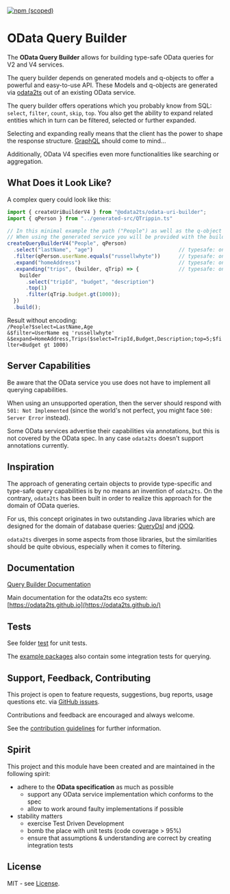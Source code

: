 [![npm (scoped)](https://img.shields.io/npm/v/@odata2ts/odata-query-builder?style=for-the-badge)](https://www.npmjs.com/package/@odata2ts/odata-query-builder)

# OData Query Builder

The **OData Query Builder** allows for building type-safe OData queries for V2 and V4 services.

The query builder depends on generated models and q-objects to offer a powerful and easy-to-use API.
These Models and q-objects are generated via [odata2ts](https://github.com/odata2ts/odata2ts) out of an existing OData service.

The query builder offers operations which you probably know from SQL:
`select`, `filter`, `count`, `skip`, `top`. 
You also get the ability to expand related entities which in turn can be
filtered, selected or further expanded.

Selecting and expanding really means that the client has the power to shape the response structure.
[GraphQL](https://graphql.org/) should come to mind...

Additionally, OData V4 specifies even more functionalities like searching or aggregation.

## What Does it Look Like?

A complex query could look like this:

```ts
import { createUriBuilderV4 } from "@odata2ts/odata-uri-builder";
import { qPerson } from "../generated-src/QTrippin.ts"

// In this minimal example the path ("People") as well as the q-object (qPerson) are provided manually.
// When using the generated service you will be provided with the builder and the proper q-object
createQueryBuilderV4("People", qPerson)
  .select("lastName", "age")                            // typesafe: only model attributes are allowed
  .filter(qPerson.userName.equals("russellwhyte"))      // typesafe: only string values are allowed for comparison with string props
  .expand("homeAddress")                                // typesafe: only expandable properties are allowed
  .expanding("trips", (builder, qTrip) => {             // typesafe: only expandable properties are allowed
    builder
      .select("tripId", "budget", "description")
      .top(1)
      .filter(qTrip.budget.gt(1000));
  })
  .build();

```
Result without encoding:<br>
`/People?$select=LastName,Age`<br>
`&$filter=UserName eq 'russellwhyte'`<br>
`&$expand=HomeAddress,Trips($select=TripId,Budget,Description;top=5;$filter=Budget gt 1000)`

## Server Capabilities
Be aware that the OData service you use does not have to implement all querying capabilities.

When using an unsupported operation, then the server should respond with `501: Not Implemented`
(since the world's not perfect, you might face `500: Server Error` instead).

Some OData services advertise their capabilities via annotations, but this is not covered by
the OData spec. In any case `odata2ts` doesn't support annotations currently.

## Inspiration
The approach of generating certain objects to provide type-specific and type-safe query capabilities is by no means an
invention of `odata2ts`. On the contrary, `odata2ts` has been built in order to realize this approach for the domain
of OData queries.

For us, this concept originates in two outstanding Java libraries which are designed for the domain of
database queries: [QueryDsl](https://querydsl.com/) and [jOOQ](https://www.jooq.org/).

`odata2ts` diverges in some aspects from those libraries, but the similarities should be quite obvious,
especially when it comes to filtering.

## Documentation
[Query Builder Documentation](https://odata2ts.github.io/docs/query-builder/overview-and-setup)

Main documentation for the odata2ts eco system:
[https://odata2ts.github.io](https://odata2ts.github.io/)

## Tests
See folder [test](https://github.com/odata2ts/odata2ts/tree/main/packages/odata-query-builder/test) 
for unit tests.

The [example packages](https://github.com/odata2ts/odata2ts/tree/main/examples) also contain some
integration tests for querying.

## Support, Feedback, Contributing
This project is open to feature requests, suggestions, bug reports, usage questions etc.
via [GitHub issues](https://github.com/odata2ts/odata2ts/issues).

Contributions and feedback are encouraged and always welcome.

See the [contribution guidelines](./CONTRIBUTING) for further information.

## Spirit
This project and this module have been created and are maintained in the following spirit:

* adhere to the **OData specification** as much as possible
  * support any OData service implementation which conforms to the spec
  * allow to work around faulty implementations if possible
* stability matters
  * exercise Test Driven Development
  * bomb the place with unit tests (code coverage > 95%)
  * ensure that assumptions & understanding are correct by creating integration tests

## License
MIT - see [License](./LICENSE).
